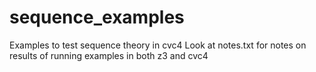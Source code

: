 # sequence_examples
Examples to test sequence theory in cvc4
Look at notes.txt for notes on results of running examples in both z3 and cvc4